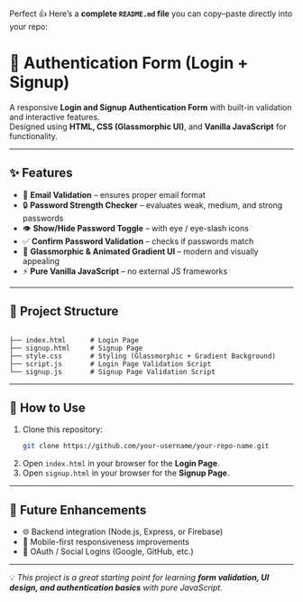 Perfect 👍 Here’s a **complete `README.md` file** you can copy–paste directly into your repo:


# 🔑 Authentication Form (Login + Signup)

A responsive **Login and Signup Authentication Form** with built-in validation and interactive features.  
Designed using **HTML, CSS (Glassmorphic UI)**, and **Vanilla JavaScript** for functionality.  

---

## ✨ Features
- 📧 **Email Validation** – ensures proper email format  
- 🔒 **Password Strength Checker** – evaluates weak, medium, and strong passwords  
- 👁️ **Show/Hide Password Toggle** – with eye / eye-slash icons  
- ✅ **Confirm Password Validation** – checks if passwords match  
- 🎨 **Glassmorphic & Animated Gradient UI** – modern and visually appealing  
- ⚡ **Pure Vanilla JavaScript** – no external JS frameworks  

---

## 📂 Project Structure
```

├── index.html      # Login Page
├── signup.html     # Signup Page
├── style.css       # Styling (Glassmorphic + Gradient Background)
├── script.js       # Login Page Validation Script
└── signup.js       # Signup Page Validation Script

````

---

## 🚀 How to Use
1. Clone this repository:
   ```bash
   git clone https://github.com/your-username/your-repo-name.git


2. Open `index.html` in your browser for the **Login Page**.
3. Open `signup.html` in your browser for the **Signup Page**.

---

## 🎯 Future Enhancements

* 🌐 Backend integration (Node.js, Express, or Firebase)
* 📱 Mobile-first responsiveness improvements
* 🔑 OAuth / Social Logins (Google, GitHub, etc.)

---

💡 *This project is a great starting point for learning **form validation, UI design, and authentication basics** with pure JavaScript.*

